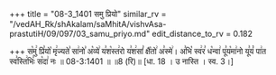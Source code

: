 +++
title = "08-3_1401 समु प्रियो"
similar_rv = "/vedAH_Rk/shAkalam/saMhitA/vishvAsa-prastutiH/09/097/03_samu_priyo.md"
edit_distance_to_rv = 0.182

+++
स꣡मु꣢ प्रि꣣यो꣡ मृ꣢ज्यते꣣ सा꣢नो꣣ अ꣡व्ये꣢ य꣣श꣡स्त꣢रो य꣣श꣢सां꣣ क्षै꣡तो꣢ अ꣣स्मे꣢। अ꣣भि꣡ स्व꣢र꣣ ध꣡न्वा꣢ पू꣣य꣡मा꣢नो यू꣣यं꣡ पा꣢त स्व꣣स्ति꣢भिः꣣ स꣡दा꣢ नः ॥ 08-3:1401 ॥ ॥8 (रि)॥ [धा. 18 । उ नास्ति । स्व. 3।]

<div class="js_include " url="/vedAH_Rk/shAkalam/saMhitA/vishvAsa-prastutiH/09/097/03_samu_priyo.md"  newLevelForH1="2" title="विश्वास-शाकल-प्रस्तुतिः"  > </div>
